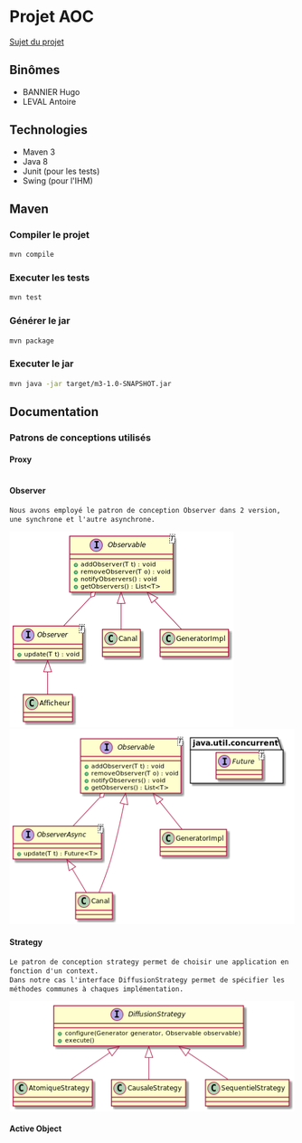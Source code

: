 # Projet AOC

[Sujet du projet](TP_observer_parallele.pdf)

## Binômes
* BANNIER Hugo
* LEVAL Antoire 

## Technologies
* Maven 3
* Java 8
* Junit (pour les tests)
* Swing (pour l'IHM)

## Maven

### Compiler le projet
  ```bash
  mvn compile
  ```

### Executer les tests
  ```bash
  mvn test
  ```

### Générer le jar
  ```bash
  mvn package
  ```
### Executer le jar
  ```bash
  mvn java -jar target/m3-1.0-SNAPSHOT.jar
  ```
 

## Documentation

### Patrons de conceptions utilisés

#### Proxy
```
```


#### Observer
```
Nous avons employé le patron de conception Observer dans 2 version, une synchrone et l'autre asynchrone.
```
![Pattern observer sync](./schema/png/schema_observer_synchrone.png)
![Pattern observer sync](./schema/png/schema_observer_asynchrone.png)
#### Strategy
```
Le patron de conception strategy permet de choisir une application en fonction d'un context.
Dans notre cas l'interface DiffusionStrategy permet de spécifier les méthodes communes à chaques implémentation. 
```
![Pattern strategy](./schema/png/schema_strategy.png)
#### Active Object
#### 